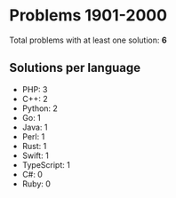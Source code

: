 # Problems 1901-2000

Total problems with at least one solution: **6**

## Solutions per language

- PHP: 3
- C++: 2
- Python: 2
- Go: 1
- Java: 1
- Perl: 1
- Rust: 1
- Swift: 1
- TypeScript: 1
- C#: 0
- Ruby: 0
